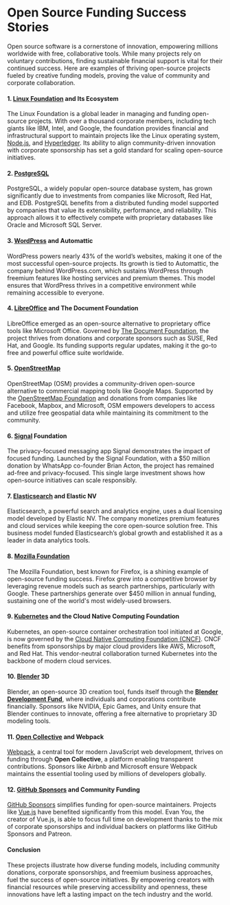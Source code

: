# Open Source Funding Success Stories

Open source software is a cornerstone of innovation, empowering millions worldwide with free, collaborative tools. While many projects rely on voluntary contributions, finding sustainable financial support is vital for their continued success. Here are examples of thriving open-source projects fueled by creative funding models, proving the value of community and corporate collaboration.

#### **1. [Linux Foundation](https://www.linuxfoundation.org) and Its Ecosystem**
The Linux Foundation is a global leader in managing and funding open-source projects. With over a thousand corporate members, including tech giants like IBM, Intel, and Google, the foundation provides financial and infrastructural support to maintain projects like the Linux operating system, [Node.js](https://nodejs.org), and [Hyperledger](https://www.hyperledger.org). Its ability to align community-driven innovation with corporate sponsorship has set a gold standard for scaling open-source initiatives.

#### **2. [PostgreSQL](https://www.postgresql.org)**
PostgreSQL, a widely popular open-source database system, has grown significantly due to investments from companies like Microsoft, Red Hat, and EDB. PostgreSQL benefits from a distributed funding model supported by companies that value its extensibility, performance, and reliability. This approach allows it to effectively compete with proprietary databases like Oracle and Microsoft SQL Server.

#### **3. [WordPress](https://wordpress.org) and Automattic**
WordPress powers nearly 43% of the world’s websites, making it one of the most successful open-source projects. Its growth is tied to Automattic, the company behind WordPress.com, which sustains WordPress through freemium features like hosting services and premium themes. This model ensures that WordPress thrives in a competitive environment while remaining accessible to everyone.

#### **4. [LibreOffice](https://www.libreoffice.org) and The Document Foundation**
LibreOffice emerged as an open-source alternative to proprietary office tools like Microsoft Office. Governed by [The Document Foundation](https://www.documentfoundation.org), the project thrives from donations and corporate sponsors such as SUSE, Red Hat, and Google. Its funding supports regular updates, making it the go-to free and powerful office suite worldwide.

#### **5. [OpenStreetMap](https://www.openstreetmap.org)**
OpenStreetMap (OSM) provides a community-driven open-source alternative to commercial mapping tools like Google Maps. Supported by the [OpenStreetMap Foundation](https://wiki.osmfoundation.org/wiki/Main_Page) and donations from companies like Facebook, Mapbox, and Microsoft, OSM empowers developers to access and utilize free geospatial data while maintaining its commitment to the community.

#### **6. [Signal](https://signal.org) Foundation**
The privacy-focused messaging app Signal demonstrates the impact of focused funding. Launched by the Signal Foundation, with a $50 million donation by WhatsApp co-founder Brian Acton, the project has remained ad-free and privacy-focused. This single large investment shows how open-source initiatives can scale responsibly.

#### **7. [Elasticsearch](https://www.elastic.co) and Elastic NV**
Elasticsearch, a powerful search and analytics engine, uses a dual licensing model developed by Elastic NV. The company monetizes premium features and cloud services while keeping the core open-source solution free. This business model funded Elasticsearch’s global growth and established it as a leader in data analytics tools.

#### **8. [Mozilla Foundation](https://foundation.mozilla.org)**
The Mozilla Foundation, best known for Firefox, is a shining example of open-source funding success. Firefox grew into a competitive browser by leveraging revenue models such as search partnerships, particularly with Google. These partnerships generate over $450 million in annual funding, sustaining one of the world's most widely-used browsers.

#### **9. [Kubernetes](https://kubernetes.io) and the Cloud Native Computing Foundation**
Kubernetes, an open-source container orchestration tool initiated at Google, is now governed by the [Cloud Native Computing Foundation (CNCF)](https://cncf.io). CNCF benefits from sponsorships by major cloud providers like AWS, Microsoft, and Red Hat. This vendor-neutral collaboration turned Kubernetes into the backbone of modern cloud services.

#### **10. [Blender](https://www.blender.org) 3D**
Blender, an open-source 3D creation tool, funds itself through the **[Blender Development Fund](https://fund.blender.org)**, where individuals and corporations contribute financially. Sponsors like NVIDIA, Epic Games, and Unity ensure that Blender continues to innovate, offering a free alternative to proprietary 3D modeling tools.

#### **11. [Open Collective](https://opencollective.com) and Webpack**
[Webpack](https://webpack.js.org), a central tool for modern JavaScript web development, thrives on funding through **Open Collective**, a platform enabling transparent contributions. Sponsors like Airbnb and Microsoft ensure Webpack maintains the essential tooling used by millions of developers globally.

#### **12. [GitHub Sponsors](https://github.com/sponsors) and Community Funding**
[GitHub Sponsors](https://github.com/sponsors) simplifies funding for open-source maintainers. Projects like [Vue.js](https://vuejs.org) have benefited significantly from this model. Evan You, the creator of Vue.js, is able to focus full time on development thanks to the mix of corporate sponsorships and individual backers on platforms like GitHub Sponsors and Patreon.

#### **Conclusion**
These projects illustrate how diverse funding models, including community donations, corporate sponsorships, and freemium business approaches, fuel the success of open-source initiatives. By empowering creators with financial resources while preserving accessibility and openness, these innovations have left a lasting impact on the tech industry and the world.
